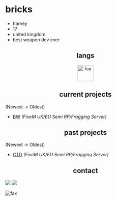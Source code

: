 <h1>bricks</h1>

- harvey
- 17
- united kingdom
- best weapon dev ever 

<h2 align="center">langs</h2>

<p align="center">
<img align="center" src="https://upload.wikimedia.org/wikipedia/commons/f/fc/Flag_of_Great_Britain_%28English_version%29.png" alt="lua" height="50" width="50" />
</p>


<h2 align="center">current projects</h2>

(Newest -> Oldest)
- [BW](https://discord.gg/BWRP) *(FiveM UK/EU Semi RP/Fragging Server)*

<h2 align="center">past projects</h2>

(Newest -> Oldest)
- [CTD](https://discord.gg/CTD) *(FiveM UK/EU Semi RP/Fragging Server)*
<h2 align="center">contact</h2>

<p><img src="http://github-profile-summary-cards.vercel.app/api/cards/profile-details?username=postponlng&theme=transparent" />
<img src="https://github-readme-streak-stats.herokuapp.com/?user=postponlng&hide_border=true&card_width=338&theme=transparent" /></p>
<img src="https://komarev.com/ghpvc/?username=postponlng&color=lightgray" alt="fax" width="" height="">
<p align="center">
</p>


 
